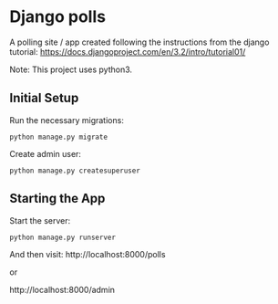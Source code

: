 # Django polls

A polling site / app created following the instructions from the django tutorial:
https://docs.djangoproject.com/en/3.2/intro/tutorial01/

Note: This project uses python3.

## Initial Setup
Run the necessary migrations:
```
python manage.py migrate
```

Create admin user:
```
python manage.py createsuperuser
```

## Starting the App

Start the server:
```
python manage.py runserver
```

And then visit: 
http://localhost:8000/polls

or

http://localhost:8000/admin
